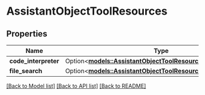 # AssistantObjectToolResources

## Properties

Name | Type | Description | Notes
------------ | ------------- | ------------- | -------------
**code_interpreter** | Option<[**models::AssistantObjectToolResourcesCodeInterpreter**](AssistantObject_tool_resources_code_interpreter.md)> |  | [optional]
**file_search** | Option<[**models::AssistantObjectToolResourcesFileSearch**](AssistantObject_tool_resources_file_search.md)> |  | [optional]

[[Back to Model list]](../README.md#documentation-for-models) [[Back to API list]](../README.md#documentation-for-api-endpoints) [[Back to README]](../README.md)


